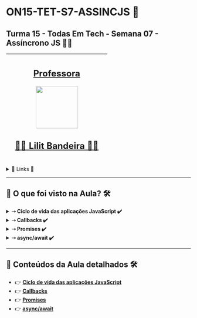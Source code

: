 # ON15-TET-S7-ASSINCJS 🤝

## Turma 15 - Todas Em Tech - Semana 07 - Assíncrono JS 👩‍💻
<div align="center">

| [<br><sub></sub>]() |  [<h2>Professora</h2><img src="https://avatars.githubusercontent.com/u/73290609?v=4" width=115><br><h2>👩‍🏫 Lilit Bandeira ✍🏽</h2>](https://github.com/lilitbandeira) |  [<br><sub></sub>]() |
| :---: | :---: | :---: | 

</div>

<details>
  <summary>
    <span>🔗 Links 🔗</span>
  </summary>
 <div>    
    * 📌<a href="https://www.youtube.com/watch?v=z5TSsTQ376Q&list=PLymAQGA_lVagCUqYtEgogYohW4KJil1Qw&index=17">Link da aula - Parte 1</a>
    <br/>    
    * 📌<a href="https://www.youtube.com/watch?v=QccM3p2hmAU&list=PLymAQGA_lVagCUqYtEgogYohW4KJil1Qw&index=18">Link da aula - Parte 2</a>
    <br/>
    * 📌<a href="https://www.youtube.com/watch?v=81uIcnmg7xM&list=PLymAQGA_lVagCUqYtEgogYohW4KJil1Qw&index=19">Link da aula - Reforço</a>
    <br/>
    * 📌<a href="https://github.com/reprograma/ON15-TET-S7-ASSINCJS">Link do Repositório da Aula</a>
    <br/>
  </div>
</details>

___
##  👀 O que foi visto na Aula? 🛠️
<details>
    <summary>
      <strong>➝ Ciclo de vida das aplicações JavaScript ✔️</strong>
    </summary>    
    <div align="center">        
      <table border=1>             
        <tr>
          <td align="center">👉</td>                
          <td>setTimeout()</td>                
          <td align="center">✅</td>
        </tr>
        <tr> 
          <td align="center">👉</td>
          <td>Event Loop</td>                
          <td align="center">✅</td>
        </tr>
      </table>               
    </div>
</details>

<details>
    <summary>
      <strong>➝ Callbacks ✔️</strong>
    </summary>    
    <div align="center">        
      <table border=1>             
        <tr>
          <td align="center">👉</td>                
          <td>É uma função passada como argumento para outra função, que será invocada dentro da função externa para completar uma determinada rotina/ação, podendo ser síncrona ou assíncrona.</td>                
          <td align="center">✅</td>
        </tr>
      </table>               
    </div>
</details>

<details>
    <summary>
      <strong>➝ Promises ✔️</strong>
    </summary>    
    <div align="center">        
      <table border=1>             
        <tr>
          <td align="center">👉</td>                
          <td>resolve(): Função que executa caso a promise seja resolvida</td>                
          <td align="center">✅</td>
        </tr>
        <tr> 
          <td align="center">👉</td>
          <td>reject(): Função que executa caso a promise seja rejeitada</td>                
          <td align="center">✅</td>
        </tr>
        <tr>    
          <td align="center">👉</td>            
          <td>then(): Método que ativa uma callback quando a promise for resolvida, o argumento desta callback é sempre o valor retornado na função resolve()</td>                
          <td align="center">✅</td>
        </tr>
	      <tr>    
          <td align="center">👉</td>            
          <td>catch(): Método que ativa uma callback quando a promise for rejeitada, o argumento desta callback é sempre o valor retornado na reject()</td>                
          <td align="center">✅</td>
        </tr>
	      <tr>    
          <td align="center">👉</td>            
          <td>finally() - Método que ativa uma callback quando a promisse acabar, independente de ter sido resolvida ou rejeitada, não recebe como argumento o retorno de resolve() ou reject()</td>                
          <td align="center">✅</td>
        </tr>
      </table>               
    </div>
</details>

<details>
    <summary>
      <strong>➝ async/await ✔️</strong>
    </summary>    
    <div align="center">        
      <table border=1>             
        <tr>
          <td align="center">👉</td>                
          <td>try/catch</td>                
          <td align="center">✅</td>
        </tr>
      </table>               
    </div>
</details>



___
##  🔨 Conteúdos da Aula detalhados 🛠️

  * 👉 [**Ciclo de vida das aplicações JavaScript**](readme/README1.md)
  * 👉 [**Callbacks**](readme/README2.md)
  * 👉 [**Promises**](readme/README3.md)
  * 👉 [**async/await**](readme/README4.md)

